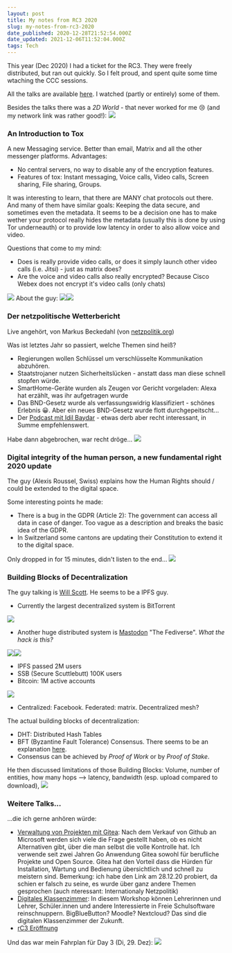 ```yaml
---
layout: post
title: My notes from RC3 2020
slug: my-notes-from-rc3-2020
date_published: 2020-12-28T21:52:54.000Z
date_updated: 2021-12-06T11:52:04.000Z
tags: Tech
---
```


This year (Dec 2020) I had a ticket for the RC3. They were freely distributed, but ran out quickly. So I felt proud, and spent quite some time wtaching the CCC sessions.

All the talks are available [here](https://media.ccc.de/c/rc3). I watched (partly or entirely) some of them.

Besides the talks there was a *2D World* - that never worked for me 😢 (and my network link was rather good!):
![](/assets/images/2020/12/image-8.png)
### An Introduction to Tox

A new Messaging service. Better than email, Matrix and all the other messenger platforms. Advantages:

- No central servers, no way to disable any of the encryption features. 
- Features of tox: Instant messaging, Voice calls, Video calls, Screen sharing, File sharing, Groups.

It was interesting to learn, that there are MANY chat protocols out there. And many of them have similar goals: Keeping the data secure, and sometimes even the metadata. It seems to be a decision one has to make wether your protocol really hides the metadata (usually this is done by using Tor underneauth) or to provide low latency in order to also allow voice and video.

Questions that come to my mind:

- Does is really provide video calls, or does it simply launch other video calls (i.e. Jitsi) - just as matrix does?
- Are the voice and video calls also really encrypted? Because Cisco Webex does not encrypt it's video calls (only chats)

![](/assets/images/2020/12/image.png)
About the guy:
![](/assets/images/2020/12/image-10.png)![](/assets/images/2020/12/image-11.png)
### Der netzpolitische Wetterbericht

Live angehört, von Markus Beckedahl (von [netzpolitik.org](https://netzpolitik.org))

Was ist letztes Jahr so passiert, welche Themen sind heiß?

- Regierungen wollen Schlüssel um verschlüsselte Kommunikation abzuhören.
- Staatstrojaner nutzen Sicherheitslücken - anstatt dass man diese schnell stopfen würde.
- SmartHome-Geräte wurden als Zeugen vor Gericht vorgeladen: Alexa hat erzählt, was ihr aufgetragen wurde
- Das BND-Gesetz wurde als verfassungswidrig klassifiziert - schönes Erlebnis 😀. Aber ein neues BND-Gesetz wurde flott durchgepeitscht...
- Der [Podcast mit Idil Baydar](https://podcasts.apple.com/lu/podcast/npp-211-zu-fünft-mit-i-dil-baydar/id1281525246?i=1000492613815) - etwas derb aber recht interessant, in Summe empfehlenswert.

Habe dann abgebrochen, war recht dröge...
![](/assets/images/2020/12/image-2.png)
### Digital integrity of the human person, a new fundamental right 2020 update

The guy (Alexis Roussel, Swiss) explains how the Human Rights should / could be extended to the digital space. 

Some interesting points he made:

- There is a bug in the GDPR (Article 2): The government can access all data in case of danger. Too vague as a description and breaks the basic idea of the GDPR.
- In Switzerland some cantons are updating their Constitution to extend it to the digital space.

Only dropped in for 15 minutes, didn't listen to the end...
![](/assets/images/2020/12/image-3.png)
### Building Blocks of Decentralization

The guy talking is [Will Scott](https://www.linkedin.com/in/willrscott/). He seems to be a IPFS guy.

- Currently the largest decentralized system is BitTorrent

![](/assets/images/2020/12/image-4.png)
- Another huge distributed system is [Mastodon](https://github.com/tootsuite/mastodon) "The Fediverse". *What the hack is this?*

![](/assets/images/2020/12/image-5.png)![](/assets/images/2020/12/image-6.png)
- IPFS passed 2M users
- SSB (Secure Scuttlebutt) 100K users
- Bitcoin: 1M active accounts

![](/assets/images/2020/12/Screenshot-2020-12-28-at-19.37.34.png)
- Centralized: Facebook. Federated: matrix. Decentralized mesh?

The actual building blocks of decentralization:

- DHT: Distributed Hash Tables
- BFT (Byzantine Fault Tolerance) Consensus. There seems to be an explanation [here](https://academy.binance.com/en/articles/byzantine-fault-tolerance-explained). 
- Consensus can be achieved by *Proof of Work* or by *Proof of Stake*.

He then discussed limitations of those Building Blocks: Volume, number of entities, how many hops --> latency, bandwidth (esp. upload compared to download), 
![](/assets/images/2020/12/image-7.png)
### Weitere Talks...

...die ich gerne anhören würde:

- [Verwaltung von Projekten mit Gitea](https://media.ccc.de/v/rc3-50717-verwaltung_von_projekten_mit_gitea): Nach dem Verkauf von Github an Microsoft werden sich viele die Frage gestellt haben, ob es nicht Alternativen gibt, über die man selbst die volle Kontrolle hat. Ich verwende seit zwei Jahren Go Anwendung Gitea sowohl für berufliche Projekte und Open Source. Gitea hat den Vorteil dass die Hürden für Installation, Wartung und Bedienung übersichtlich und schnell zu meistern sind.
Bemerkung: ich habe den Link am 28.12.20 probiert, da schien er falsch zu seine, es wurde über ganz andere Themen gesprochen (auch nteressant: Internationaly Netzpolitik)
- [Digitales Klassenzimmer](https://media.ccc.de/v/rc3-11591-digitales_klassenzimmer): In diesem Workshop können Lehrerinnen und Lehrer, Schüler.innen und andere Interessierte in Freie Schulsoftware reinschnuppern. BigBlueButton? Moodle? Nextcloud? Das sind die digitalen Klassenzimmer der Zukunft.
- [rC3 Eröffnung](https://media.ccc.de/v/rc3-11583-rc3_eroffnung)

Und das war mein Fahrplan für Day 3 (Di, 29. Dez):
![](/assets/images/2020/12/image-9.png)
